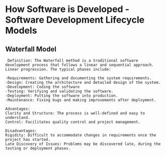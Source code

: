 # How Software is Developed - Software Development Lifecycle Models

## Waterfall Model

     Definition: The Waterfall method is a traditional software development process that follows a linear and sequential approach. Linear progression. The typical phases include:

    -Requirements: Gathering and documenting the system requirements.
    -Design: Creating the architecture and detailed design of the system.
    -Development: Coding the software
    -Testing: Verifying and validating the software.
    -Deployment: Putting the software into production.
    -Maintenance: Fixing bugs and making improvements after deployment.

    Advantages:
    Clarity and Structure: The process is well-defined and easy to understand.
    Control: Facilitates quality control and project management.

    Disadvantages:
    Rigidity: Difficult to accommodate changes in requirements once the project has started.
    Late Discovery of Issues: Problems may be discovered late, during the testing or deployment phases.

